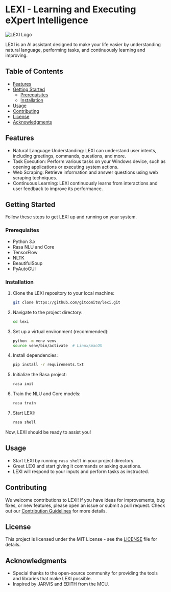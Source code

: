 # LEXI - Learning and Executing eXpert Intelligence
![LEXI Logo](lexi-logo.png)

LEXI is an AI assistant designed to make your life easier by understanding natural language, performing tasks, and continuously learning and improving.

## Table of Contents

- [Features](#features)
- [Getting Started](#getting-started)
  - [Prerequisites](#prerequisites)
  - [Installation](#installation)
- [Usage](#usage)
- [Contributing](#contributing)
- [License](#license)
- [Acknowledgments](#acknowledgments)

## Features

- Natural Language Understanding: LEXI can understand user intents, including greetings, commands, questions, and more.
- Task Execution: Perform various tasks on your Windows device, such as opening applications or executing system actions.
- Web Scraping: Retrieve information and answer questions using web scraping techniques.
- Continuous Learning: LEXI continuously learns from interactions and user feedback to improve its performance.

## Getting Started

Follow these steps to get LEXI up and running on your system.

### Prerequisites

- Python 3.x
- Rasa NLU and Core
- TensorFlow
- NLTK
- BeautifulSoup
- PyAutoGUI

### Installation

1. Clone the LEXI repository to your local machine:

   ```bash
   git clone https://github.com/gitcomit8/lexi.git
   ```

2. Navigate to the project directory:

   ```bash
   cd lexi
   ```

3. Set up a virtual environment (recommended):

   ```bash
   python -m venv venv
   source venv/bin/activate  # Linux/macOS
   ```

4. Install dependencies:

   ```bash
   pip install -r requirements.txt
   ```

5. Initialize the Rasa project:

   ```bash
   rasa init
   ```

6. Train the NLU and Core models:

   ```bash
   rasa train
   ```

7. Start LEXI:

   ```bash
   rasa shell
   ```

Now, LEXI should be ready to assist you!

## Usage

- Start LEXI by running `rasa shell` in your project directory.
- Greet LEXI and start giving it commands or asking questions.
- LEXI will respond to your inputs and perform tasks as instructed.

## Contributing

We welcome contributions to LEXI! If you have ideas for improvements, bug fixes, or new features, please open an issue or submit a pull request. Check out our [Contribution Guidelines](CONTRIBUTING.md) for more details.

## License

This project is licensed under the MIT License - see the [LICENSE](LICENSE) file for details.

## Acknowledgments

- Special thanks to the open-source community for providing the tools and libraries that make LEXI possible.
- Inspired by JARVIS and EDITH from the MCU.